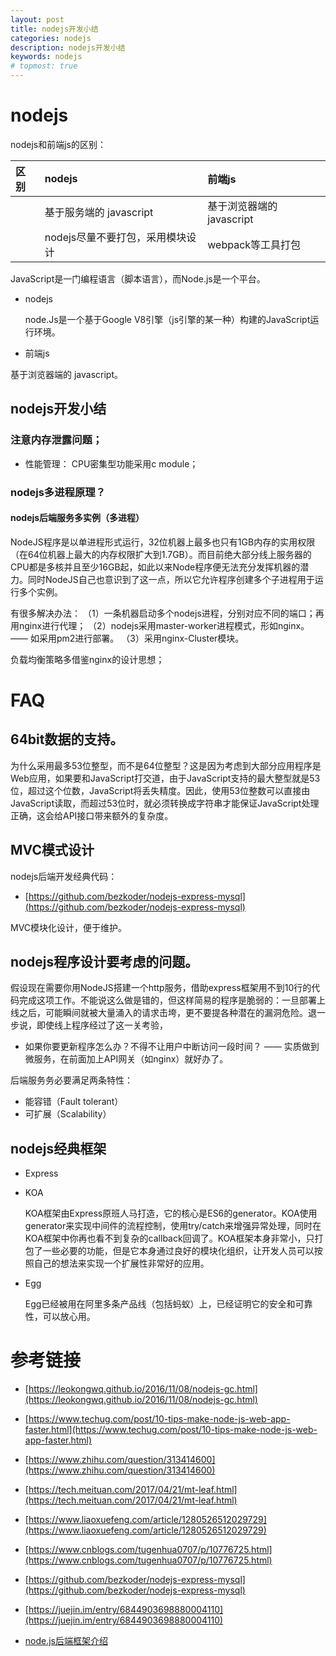 ```yaml
---
layout: post
title: nodejs开发小结
categories: nodejs
description: nodejs开发小结
keywords: nodejs
# topmost: true
---
```


# nodejs

nodejs和前端js的区别：

| 区别                      | nodejs                                  | 前端js                                  |
|:--------------------------|:--------------------------------------|:--------------------------------------|
|     | 基于服务端的 javascript                      | 基于浏览器端的 javascript                    |
|     | nodejs尽量不要打包，采用模块设计              | webpack等工具打包                            |

JavaScript是一门编程语言（脚本语言），而Node.js是一个平台。

* nodejs

  node.Js是一个基于Google V8引擎（js引擎的某一种）构建的JavaScript运行环境。

* 前端js

基于浏览器端的 javascript。


## nodejs开发小结

### 注意内存泄露问题；

* 性能管理： CPU密集型功能采用c module；

### nodejs多进程原理？

#### nodejs后端服务多实例（多进程）
NodeJS程序是以单进程形式运行，32位机器上最多也只有1GB内存的实用权限（在64位机器上最大的内存权限扩大到1.7GB）。而目前绝大部分线上服务器的CPU都是多核并且至少16GB起，如此以来Node程序便无法充分发挥机器的潜力。同时NodeJS自己也意识到了这一点，所以它允许程序创建多个子进程用于运行多个实例。

有很多解决办法：
（1）一条机器启动多个nodejs进程，分别对应不同的端口；再用nginx进行代理；
（2）nodejs采用master-worker进程模式，形如nginx。—— 如采用pm2进行部署。
（3）采用nginx-Cluster模块。

负载均衡策略多借鉴nginx的设计思想；

# FAQ

## 64bit数据的支持。

为什么采用最多53位整型，而不是64位整型？这是因为考虑到大部分应用程序是Web应用，如果要和JavaScript打交道，由于JavaScript支持的最大整型就是53位，超过这个位数，JavaScript将丢失精度。因此，使用53位整数可以直接由JavaScript读取，而超过53位时，就必须转换成字符串才能保证JavaScript处理正确，这会给API接口带来额外的复杂度。

## MVC模式设计

nodejs后端开发经典代码：

- [https://github.com/bezkoder/nodejs-express-mysql](https://github.com/bezkoder/nodejs-express-mysql)

MVC模块化设计，便于维护。

## nodejs程序设计要考虑的问题。

假设现在需要你用NodeJS搭建一个http服务，借助express框架用不到10行的代码完成这项工作。不能说这么做是错的，但这样简易的程序是脆弱的：一旦部署上线之后，可能瞬间就被大量涌入的请求击垮，更不要提各种潜在的漏洞危险。退一步说，即使线上程序经过了这一关考验，

* 如果你要更新程序怎么办？不得不让用户中断访问一段时间？
  —— 实质做到微服务，在前面加上API网关（如nginx）就好办了。

后端服务务必要满足两条特性：
* 能容错（Fault tolerant）
* 可扩展（Scalability）

## nodejs经典框架

* Express

* KOA

  KOA框架由Express原班人马打造，它的核心是ES6的generator。KOA使用generator来实现中间件的流程控制，使用try/catch来增强异常处理，同时在KOA框架中你再也看不到复杂的callback回调了。KOA框架本身非常小，只打包了一些必要的功能，但是它本身通过良好的模块化组织，让开发人员可以按照自己的想法来实现一个扩展性非常好的应用。

* Egg

  Egg已经被用在阿里多条产品线（包括蚂蚁）上，已经证明它的安全和可靠性，可以放心用。



# 参考链接

- [https://leokongwq.github.io/2016/11/08/nodejs-gc.html](https://leokongwq.github.io/2016/11/08/nodejs-gc.html)

- [https://www.techug.com/post/10-tips-make-node-js-web-app-faster.html](https://www.techug.com/post/10-tips-make-node-js-web-app-faster.html)

- [https://www.zhihu.com/question/313414600](https://www.zhihu.com/question/313414600)

- [https://tech.meituan.com/2017/04/21/mt-leaf.html](https://tech.meituan.com/2017/04/21/mt-leaf.html)

- [https://www.liaoxuefeng.com/article/1280526512029729](https://www.liaoxuefeng.com/article/1280526512029729)

- [https://www.cnblogs.com/tugenhua0707/p/10776725.html](https://www.cnblogs.com/tugenhua0707/p/10776725.html)

- [https://github.com/bezkoder/nodejs-express-mysql](https://github.com/bezkoder/nodejs-express-mysql)

- [https://juejin.im/entry/6844903698880004110](https://juejin.im/entry/6844903698880004110)

- [node.js后端框架介绍](https://zhuanlan.zhihu.com/p/133666957)